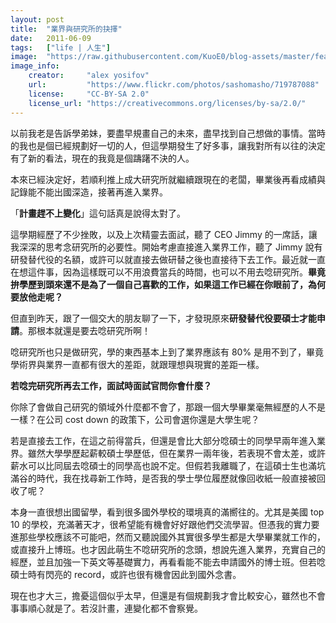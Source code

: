 ```yaml
---
layout: post
title:  "業界與研究所的抉擇"
date:   2011-06-09
tags:   ["life | 人生"]
image:  "https://raw.githubusercontent.com/KuoE0/blog-assets/master/feature-photos/2011-06-09-choice-of-work-and-graduate-school.jpg"
image_info:
    creator:     "alex yosifov"
    url:         "https://www.flickr.com/photos/sashomasho/719787088"
    license:     "CC-BY-SA 2.0"
    license_url: "https://creativecommons.org/licenses/by-sa/2.0/"
---
```


以前我老是告訴學弟妹，要盡早規畫自己的未來，盡早找到自己想做的事情。當時的我也是個已經規劃好一切的人，但這學期發生了好多事，讓我對所有以往的決定有了新的看法，現在的我竟是個躊躇不決的人。

本來已經決定好，若順利推上成大研究所就繼續跟現在的老闆，畢業後再看成績與記錄能不能出國深造，接著再進入業界。

「**計畫趕不上變化**」這句話真是說得太對了。

這學期經歷了不少挫敗，以及上次精靈去面試，聽了 CEO Jimmy 的一席話，讓我深深的思考念研究所的必要性。開始考慮直接進入業界工作，聽了 Jimmy 說有研發替代役的名額，或許可以就直接去做研替之後也直接待下去工作。最近就一直在想這件事，因為這樣既可以不用浪費當兵的時間，也可以不用去唸研究所。**畢竟拚學歷到頭來還不是為了一個自己喜歡的工作，如果這工作已經在你眼前了，為何要放他走呢？**

但直到昨天，跟了一個交大的朋友聊了一下，才發現原來**研發替代役要碩士才能申請**。那根本就還是要去唸研究所啊！

唸研究所也只是做研究，學的東西基本上到了業界應該有 80% 是用不到了，畢竟學術界與業界一直都有很大的差距，就跟理想與現實的差距一樣。

**若唸完研究所再去工作，面試時面試官問你會什麼？**

你除了會做自己研究的領域外什麼都不會了，那跟一個大學畢業毫無經歷的人不是一樣？在公司 cost down 的政策下，公司會選你還是大學生呢？

若是直接去工作，在這之前得當兵，但還是會比大部分唸碩士的同學早兩年進入業界。雖然大學學歷起薪較碩士學歷低，但在業界一兩年後，若表現不會太差，或許薪水可以比同屆去唸碩士的同學高也說不定。但假若我離職了，在這碩士生也滿坑滿谷的時代，我在找尋新工作時，是否我的學士學位履歷就像回收紙一般直接被回收了呢？

本身一直很想出國留學，看到很多國外學校的環境真的滿嚮往的。尤其是美國 top 10 的學校，充滿著天才，很希望能有機會好好跟他們交流學習。但憑我的實力要進那些學校應該不可能吧，然而又聽說國外其實很多學生都是大學畢業就工作的，或直接升上博班。也才因此萌生不唸研究所的念頭，想說先進入業界，充實自己的經歷，並且加強一下英文等基礎實力，再看看能不能去申請國外的博士班。但若唸碩士時有閃亮的 record，或許也很有機會因此到國外念書。

現在也才大三，擔憂這個似乎太早，但還是有個規劃我才會比較安心，雖然也不會事事順心就是了。若沒計畫，連變化都不會察覺。
